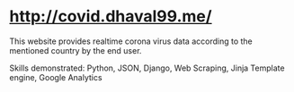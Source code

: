 # http://covid.dhaval99.me/
This website provides realtime corona virus data according to the mentioned country by the end user. 

Skills demonstrated: Python, JSON, Django, Web Scraping, Jinja Template engine, Google Analytics
